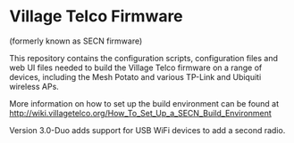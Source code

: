 Village Telco Firmware
======================

(formerly known as SECN firmware)

This repository contains the configuration scripts, configuration files and web UI files needed to build the Village Telco firmware on a range of devices, including the Mesh Potato and various TP-Link and Ubiquiti wireless APs.

More information on how to set up the build environment can be found at http://wiki.villagetelco.org/How_To_Set_Up_a_SECN_Build_Environment

Version 3.0-Duo adds support for USB WiFi devices to add a second radio. 
